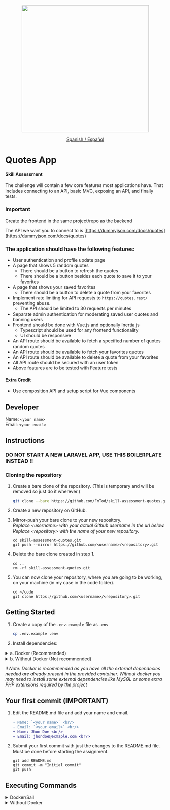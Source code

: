 <p align="center"><a href="https://laravel.com" target="_blank"><img src="https://raw.githubusercontent.com/laravel/art/master/logo-lockup/5%20SVG/2%20CMYK/1%20Full%20Color/laravel-logolockup-cmyk-red.svg" width="400"></a></p>

<p align="center"><a href="./LEAME.md">Spanish / Español</a></p>

# Quotes App
#### Skill Assessment

The challenge will contain a few core features most applications have. That includes connecting to an API, basic MVC, exposing an API, and finally tests.

### Important
Create the frontend in the same project/repo as the backend

The API we want you to connect to is [https://dummyjson.com/docs/quotes](https://dummyjson.com/docs/quotes)

### The application should have the following features:
* User authentication and profile update page
* A page that shows 5 random quotes
    * There should be a button to refresh the quotes
    * There should be a button besides each quote to save it to your favorites
* A page that shows your saved favorites
    * There should be a button to delete a quote from your favorites
* Implement rate limiting for API requests to `https://quotes.rest/` preventing abuse.
    * The API should be limited to 30 requests per minutes
* Separate admin authentication for moderating saved user quotes and banning users
* Frontend should be done with Vue.js and optionally Inertia.js
    * Typescript should be used for any frontend functionality
    * UI should be responsive
* An API route should be available to fetch a specified number of quotes random quotes
* An API route should be available to fetch your favorites quotes
* An API route should be available to delete a quote from your favorites
* All API route should be secured with an user token
* Above features are to be tested with Feature tests

#### Extra Credit
* Use composition API and setup script for Vue components

## Developer
Name: `<your name>` <br/>
Email: `<your email>`<br/>

## Instructions
### DO NOT START A NEW LARAVEL APP, USE THIS BOILERPLATE INSTEAD !!

### Cloning the repository
1. Create a bare clone of the repository. (This is temporary and will be removed so just do it wherever.)
    ```bash
    git clone --bare https://github.com/FmTod/skill-assessment-quotes.git
    ```

2. Create a new repository on GitHub.

3. Mirror-push your bare clone to your new repository.<br/>_Replace &lt;username&gt; with your actual Github username in the url below._<br/>_Replace &lt;repository&gt; with the name of your new repository._
    ```shell
    cd skill-assessment-quotes.git
    git push --mirror https://github.com/<username>/<repository>.git
    ```
4. Delete the bare clone created in step 1.
    ```shell
    cd ..
    rm -rf skill-assessment-quotes.git
    ```
   
5. You can now clone your repository, where you are going to be working, on your machine (in my case in the code folder).
    ```shell
    cd ~/code
    git clone https://github.com/<username>/<repository>.git
    ```

## Getting Started

1. Create a copy of the `.env.example` file as `.env`
    ```bash
    cp .env.example .env
    ```

2. Install dependencies:

<details>
<summary> a. Docker (Recommended)</summary>

3. Install composer dependecies
    ```shell
    docker run --rm \
        -u "$(id -u):$(id -g)" \
        -v $(pwd):/var/www/html \
        -w /var/www/html \
        laravelsail/php81-composer:latest \
        composer install --ignore-platform-reqs
    ```

4. Start the container (Sail):
    ```shell
    ./vendor/bin/sail up -d
    ```

5. Generate a new secret key:
    ```shell
    ./vendor/bin/sail artisan key:generate
    ```
</details>

<details>
<summary>b. Without Docker (Not recommended)</summary>

3. Install all required dependencies
    ```bash
    composer install
    ```

4. Generate a new secret key:
    ```shell
    php artisan key:generate
    ```

</details>

‼️ <i>Note: Docker is recommended as you have all the external dependecies needed are already present in the provided container. Without docker you may need to install some external dependencies like MySQL or some extra PHP extensions required by the project</i>

## Your first commit (IMPORTANT)
   
1. Edit the README.md file and add your name and email.
    ```diff
    - Name: `<your name>` <br/>
    - Email: `<your email>` <br/>
    + Name: Jhon Doe <br/>
    + Email: jhondoe@exmaple.com <br/>
    ```
   
2. Submit your first commit with just the changes to the README.md file. Must be done before starting the assignment.
    ```shell
    git add README.md
    git commit -m "Initial commit"
    git push
    ```

## Executing Commands

<details>
<summary>Docker/Sail</summary>

### PHP Commands
```shell
./vendor/bin/sail php --version
 
./vendor/bin/sail php script.php
```

### Composer Commands
```shell
./vendor/bin/sail composer require laravel/sanctum
```

### Artisan Commands
```shell
./vendor/bin/sail artisan queue:work
```

### Node / NPM Commands
```shell
./vendor/bin/sail node --version
 
./vendor/bin/sail npm run dev
```

If you wish, you may use Yarn instead of NPM:
```shell
./vendor/bin/sail yarn
```

### Running Tests
```shell
./vendor/bin/sail test

./vendor/bin/sail test --group orders
```

</details>

<details>
<summary>Without Docker</summary>

### Artisan Commands
```shell
php artisan serve
php artisan list
```

### Node / NPM Commands
```shell
npm run dev
// or
npm run build
```

### Running Tests
```shell
composer test
```

</details>
